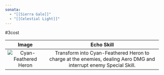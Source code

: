 ```yaml
---
sonata:
  - "[[Sierra Gale]]"
  - "[[Celestial Light]]"
---
```

#3cost

|                                              Image                                              |                                                    Echo Skill                                                     |
| :---------------------------------------------------------------------------------------------: | :---------------------------------------------------------------------------------------------------------------: |
| ![Cyan-Feathered Heron](https://img.game8.co/3885642/2117ea5ed8dd843cde2d11690490c374.png/show) | Transform into Cyan-Feathered Heron to charge at the enemies, dealing Aero DMG and interrupt enemy Special Skill. |
